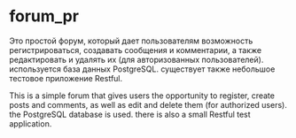 # forum_pr

Это простой форум, который дает пользователям возможность регистрироваться, создавать сообщения и комментарии, а также редактировать и удалять их (для авторизованных пользователей). используется база данных PostgreSQL. существует также небольшое тестовое приложение Restful.

This is a simple forum that gives users the opportunity to register, 
create posts and comments, as well as edit and delete them (for authorized users). 
the PostgreSQL database is used. there is also a small Restful test application.

